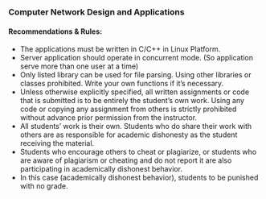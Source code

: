 ### Computer Network Design and Applications



#### Recommendations & Rules:

-  The applications must be written in C/C++ in Linux Platform.
-  Server application should operate in concurrent mode. (So application serve more
than one user at a time)
-  Only listed library can be used for file parsing. Using other libraries or classes
prohibited. Write your own functions if it’s necessary.
- Unless otherwise explicitly specified, all written assignments or code that is submitted
is to be entirely the student’s own work. Using any code or copying any assignment
from others is strictly prohibited without advance prior permission from the instructor.
-  All students’ work is their own. Students who do share their work with others are as
responsible for academic dishonesty as the student receiving the material.
-  Students who encourage others to cheat or plagiarize, or students who are aware of plagiarism or cheating and do not report it are also participating in academically
dishonest behavior.
-  In this case (academically dishonest behavior), students to be punished with no grade.


